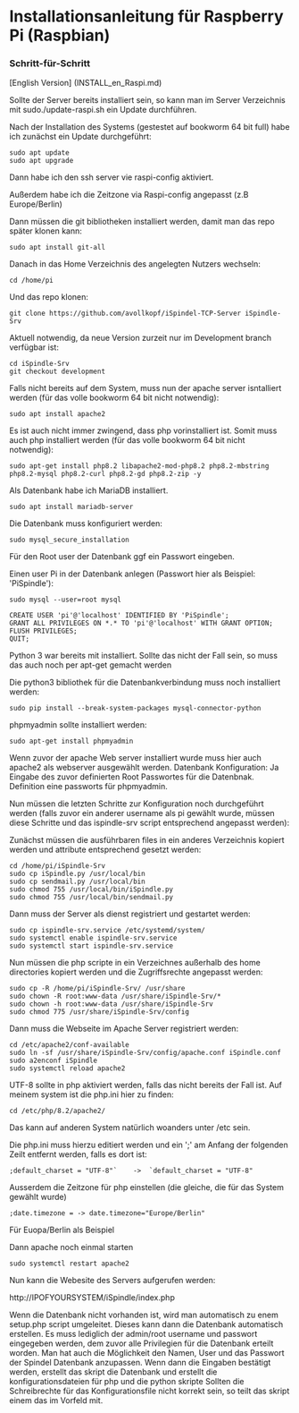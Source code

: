 # Installationsanleitung für Raspberry Pi (Raspbian)
### Schritt-für-Schritt

[English Version] (INSTALL_en_Raspi.md)

Sollte der Server bereits installiert sein, so kann man im Server Verzeichnis mit sudo./update-raspi.sh ein Update durchführen.

Nach der Installation des Systems (gestestet auf bookworm 64 bit full) habe ich zunächst ein Update durchgeführt:

```
sudo apt update
sudo apt upgrade
```

Dann habe ich den ssh server vie raspi-config aktiviert.

Außerdem habe ich die Zeitzone via Raspi-config angepasst (z.B Europe/Berlin)
	
Dann müssen die git bibliotheken installiert werden, damit man das repo später klonen kann:

	sudo apt install git-all

Danach in das Home Verzeichnis des angelegten Nutzers wechseln:

	cd /home/pi

Und das repo klonen:

	git clone https://github.com/avollkopf/iSpindel-TCP-Server iSpindle-Srv

Aktuell notwendig, da neue Version zurzeit nur im Development branch verfügbar ist:

```
cd iSpindle-Srv
git checkout development
```

Falls nicht bereits auf dem System, muss nun der apache server isntalliert werden (für das volle bookworm 64 bit nicht notwendig):

	sudo apt install apache2

Es ist auch nicht immer zwingend, dass php vorinstalliert ist. Somit muss auch php installiert werden (für das volle bookworm 64 bit nicht notwendig):

	sudo apt-get install php8.2 libapache2-mod-php8.2 php8.2-mbstring php8.2-mysql php8.2-curl php8.2-gd php8.2-zip -y
	
Als Datenbank habe ich MariaDB installiert.

	sudo apt install mariadb-server
	
Die Datenbank muss konfiguriert werden:

	sudo mysql_secure_installation

Für den Root user der Datenbank ggf ein Passwort eingeben.

Einen user Pi in der Datenbank anlegen (Passwort hier als Beispiel: 'PiSpindle'):
	
	sudo mysql --user=root mysql

```
CREATE USER 'pi'@'localhost' IDENTIFIED BY 'PiSpindle';
GRANT ALL PRIVILEGES ON *.* TO 'pi'@'localhost' WITH GRANT OPTION;
FLUSH PRIVILEGES;
QUIT;
 ```

Python 3 war bereits mit installiert. Sollte das nicht der Fall sein, so muss das auch noch per apt-get gemacht werden

Die python3 bibliothek für die Datenbankverbindung muss noch installiert werden:

	sudo pip install --break-system-packages mysql-connector-python

phpmyadmin sollte installiert werden:

	sudo apt-get install phpmyadmin

Wenn zuvor der apache Web server installiert wurde muss hier auch apache2 als webserver ausgewählt werden.
Datenbank Konfiguration: Ja
Eingabe des zuvor definierten Root Passwortes für die Datenbnak.
Definition eine passworts für phpmyadmin.

Nun müssen die letzten Schritte zur Konfiguration noch durchgeführt werden (falls zuvor ein anderer username als pi gewählt wurde, müssen diese Schritte und das ispindle-srv script entsprechend angepasst werden):

Zunächst müssen die ausführbaren files in ein anderes Verzeichnis kopiert werden und attribute entsprechend gesetzt werden:
```
cd /home/pi/iSpindle-Srv
sudo cp iSpindle.py /usr/local/bin
sudo cp sendmail.py /usr/local/bin
sudo chmod 755 /usr/local/bin/iSpindle.py
sudo chmod 755 /usr/local/bin/sendmail.py
```

Dann muss der Server als dienst registriert und gestartet werden:
```
sudo cp ispindle-srv.service /etc/systemd/system/
sudo systemctl enable ispindle-srv.service
sudo systemctl start ispindle-srv.service
```

Nun müssen die php scripte in ein Verzeichnes außerhalb des home directories kopiert werden und die Zugriffsrechte angepasst werden:
```
sudo cp -R /home/pi/iSpindle-Srv/ /usr/share
sudo chown -R root:www-data /usr/share/iSpindle-Srv/*
sudo chown -h root:www-data /usr/share/iSpindle-Srv
sudo chmod 775 /usr/share/iSpindle-Srv/config
```

Dann muss die Webseite im Apache Server registriert werden:
```
cd /etc/apache2/conf-available
sudo ln -sf /usr/share/iSpindle-Srv/config/apache.conf iSpindle.conf
sudo a2enconf iSpindle
sudo systemctl reload apache2
```

UTF-8 sollte in php aktiviert werden, falls das nicht bereits der Fall ist. Auf meinem system ist die php.ini hier zu finden:

	cd /etc/php/8.2/apache2/

Das kann auf anderen System natürlich woanders unter /etc sein.

Die php.ini muss hierzu editiert werden und ein ';' am Anfang der folgenden Zeilt entfernt werden, falls es dort ist:

	;default_charset = "UTF-8"`    ->  `default_charset = "UTF-8"

Ausserdem die Zeitzone für php einstellen (die gleiche, die für das System gewählt wurde)

	;date.timezone = -> date.timezone="Europe/Berlin" 

Für Euopa/Berlin als Beispiel

Dann apache noch einmal starten

	sudo systemctl restart apache2

Nun kann die Webesite des Servers aufgerufen werden:

http://IPOFYOURSYSTEM/iSpindle/index.php

Wenn die Datenbank nicht vorhanden ist, wird man automatisch zu enem setup.php script umgeleitet. Dieses kann dann die Datenbank automatisch erstellen.
Es muss lediglich der admin/root username und passwort eingegeben werden, dem zuvor alle Privilegien für die Datenbank erteilt worden. Man hat auch die Möglichkeit den Namen, User und das Passwort der Spindel Datenbank anzupassen.
Wenn dann die Eingaben bestätigt werden, erstellt das skript die Datenbank und erstellt die konfigurationsdateien für php und die python skripte
Sollten die Schreibrechte für das Konfigurationsfile nicht korrekt sein, so teilt das skript einem das im Vorfeld mit.